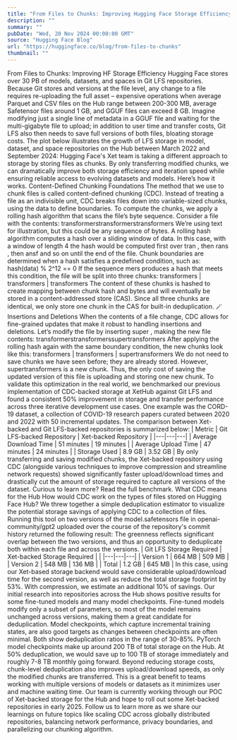 ```yaml
---
title: "From Files to Chunks: Improving Hugging Face Storage Efficiency"
description: ""
summary: ""
pubDate: "Wed, 20 Nov 2024 00:00:00 GMT"
source: "Hugging Face Blog"
url: "https://huggingface.co/blog/from-files-to-chunks"
thumbnail: ""
---
```


From Files to Chunks: Improving HF Storage Efficiency
Hugging Face stores over 30 PB of models, datasets, and spaces in Git LFS repositories. Because Git stores and versions at the file level, any change to a file requires re-uploading the full asset – expensive operations when average Parquet and CSV files on the Hub range between 200-300 MB, average Safetensor files around 1 GB, and GGUF files can exceed 8 GB. Imagine modifying just a single line of metadata in a GGUF file and waiting for the multi-gigabyte file to upload; in addition to user time and transfer costs, Git LFS also then needs to save full versions of both files, bloating storage costs.
The plot below illustrates the growth of LFS storage in model, dataset, and space repositories on the Hub between March 2022 and September 2024:
Hugging Face's Xet team is taking a different approach to storage by storing files as chunks. By only transferring modified chunks, we can dramatically improve both storage efficiency and iteration speed while ensuring reliable access to evolving datasets and models. Here’s how it works.
Content-Defined Chunking Foundations
The method that we use to chunk files is called content-defined chunking (CDC). Instead of treating a file as an indivisible unit, CDC breaks files down into variable-sized chunks, using the data to define boundaries. To compute the chunks, we apply a rolling hash algorithm that scans the file’s byte sequence.
Consider a file with the contents:
transformerstransformerstransformers
We’re using text for illustration, but this could be any sequence of bytes.
A rolling hash algorithm computes a hash over a sliding window of data. In this case, with a window of length 4 the hash would be computed first over tran
, then rans
, then ansf
and so on until the end of the file.
Chunk boundaries are determined when a hash satisfies a predefined condition, such as:
hash(data) % 2^12 == 0
If the sequence mers
produces a hash that meets this condition, the file will be split into three chunks:
transformers | transformers | transformers
The content of these chunks is hashed to create mapping between chunk hash and bytes and will eventually be stored in a content-addressed store (CAS). Since all three chunks are identical, we only store one chunk in the CAS for built-in deduplication. 🪄
Insertions and Deletions
When the contents of a file change, CDC allows for fine-grained updates that make it robust to handling insertions and deletions. Let’s modify the file by inserting super
, making the new file contents:
transformerstransformerssupertransformers
After applying the rolling hash again with the same boundary condition, the new chunks look like this:
transformers | transformers | supertransformers
We do not need to save chunks we have seen before; they are already stored. However, supertransformers
is a new chunk. Thus, the only cost of saving the updated version of this file is uploading and storing one new chunk.
To validate this optimization in the real world, we benchmarked our previous implementation of CDC-backed storage at XetHub against Git LFS and found a consistent 50% improvement in storage and transfer performance across three iterative development use cases. One example was the CORD-19 dataset, a collection of COVID-19 research papers curated between 2020 and 2022 with 50 incremental updates. The comparison between Xet-backed and Git LFS-backed repositories is summarized below:
| Metric | Git LFS-backed Repository | Xet-backed Repository |
|---|---|---|
| Average Download Time | 51 minutes | 19 minutes |
| Average Upload Time | 47 minutes | 24 minutes |
| Storage Used | 8.9 GB | 3.52 GB |
By only transferring and saving modified chunks, the Xet-backed repository using CDC (alongside various techniques to improve compression and streamline network requests) showed significantly faster upload/download times and drastically cut the amount of storage required to capture all versions of the dataset. Curious to learn more? Read the full benchmark.
What CDC means for the Hub
How would CDC work on the types of files stored on Hugging Face Hub? We threw together a simple deduplication estimator to visualize the potential storage savings of applying CDC to a collection of files. Running this tool on two versions of the model.safetensors
file in openai-community/gpt2 uploaded over the course of the repository's commit history returned the following result:
The greenness reflects significant overlap between the two versions, and thus an opportunity to deduplicate both within each file and across the versions.
| Git LFS Storage Required | Xet-backed Storage Required | |
|---|---|---|
| Version 1 | 664 MB | 509 MB |
| Version 2 | 548 MB | 136 MB |
| Total | 1.2 GB | 645 MB |
In this case, using our Xet-based storage backend would save considerable upload/download time for the second version, as well as reduce the total storage footprint by 53%. With compression, we estimate an additional 10% of savings.
Our initial research into repositories across the Hub shows positive results for some fine-tuned models and many model checkpoints. Fine-tuned models modify only a subset of parameters, so most of the model remains unchanged across versions, making them a great candidate for deduplication. Model checkpoints, which capture incremental training states, are also good targets as changes between checkpoints are often minimal. Both show deduplication ratios in the range of 30-85%. PyTorch model checkpoints make up around 200 TB of total storage on the Hub. At 50% deduplication, we would save up to 100 TB of storage immediately and roughly 7-8 TB monthly going forward.
Beyond reducing storage costs, chunk-level deduplication also improves upload/download speeds, as only the modified chunks are transferred. This is a great benefit to teams working with multiple versions of models or datasets as it minimizes user and machine waiting time.
Our team is currently working through our POC of Xet-backed storage for the Hub and hope to roll out some Xet-backed repositories in early 2025. Follow us to learn more as we share our learnings on future topics like scaling CDC across globally distributed repositories, balancing network performance, privacy boundaries, and parallelizing our chunking algorithm.